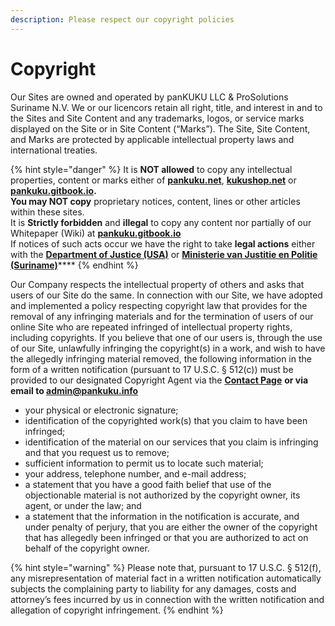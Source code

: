 ```yaml
---
description: Please respect our copyright policies
---
```


# Copyright

Our Sites are owned and operated by panKUKU LLC & ProSolutions Suriname N.V. We or our licencors retain all right, title, and interest in and to the Sites and Site Content and any trademarks, logos, or service marks displayed on the Site or in Site Content (“Marks”). The Site, Site Content, and Marks are protected by applicable intellectual property laws and international treaties.&#x20;

{% hint style="danger" %}
It is **NOT allowed** to copy any intellectual properties, content or marks either of [**pankuku.net**](https://pankuku.gitbook.io/kuku\_wiki/), [**kukushop.net**](https://www.kukushop.net) or [**pankuku.gitbook.io**](https://pankuku.gitbook.io/kuku\_wiki/)**.**\
**You may NOT copy** proprietary notices, content, lines or other articles within these sites.\
It is **Strictly forbidden** and **illegal** to copy any content nor partially of our Whitepaper (Wiki) at [**pankuku.gitbook.io**](https://pankuku.gitbook.io/kuku\_wiki/)\
If notices of such acts occur we have the right to take **legal actions** either with the [**Department of Justice (USA)**](https://www.justice.gov) or [**Ministerie van Justitie en Politie (Suriname)**](http://justiceandpolice.gov.sr)****
{% endhint %}

Our Company respects the intellectual property of others and asks that users of our Site do the same.  In connection with our Site, we have adopted and implemented a policy respecting copyright law that provides for the removal of any infringing materials and for the termination of users of our online Site who are repeated infringed of intellectual property rights, including copyrights.  If you believe that one of our users is, through the use of our Site, unlawfully infringing the copyright(s) in a work, and wish to have the allegedly infringing material removed, the following information in the form of a written notification (pursuant to 17 U.S.C. § 512(c)) must be provided to our designated Copyright Agent via the [**Contact Page**](../../help-and-instructions/contact-us/) **or via email to admin@pankuku.info**

* your physical or electronic signature;
* identification of the copyrighted work(s) that you claim to have been infringed;
* identification of the material on our services that you claim is infringing and that you request us to remove;
* sufficient information to permit us to locate such material;
* your address, telephone number, and e-mail address;
* a statement that you have a good faith belief that use of the objectionable material is not authorized by the copyright owner, its agent, or under the law; and
* a statement that the information in the notification is accurate, and under penalty of perjury, that you are either the owner of the copyright that has allegedly been infringed or that you are authorized to act on behalf of the copyright owner.

{% hint style="warning" %}
Please note that, pursuant to 17 U.S.C. § 512(f), any misrepresentation of material fact in a written notification automatically subjects the complaining party to liability for any damages, costs and attorney’s fees incurred by us in connection with the written notification and allegation of copyright infringement.
{% endhint %}
